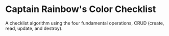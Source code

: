# Captain Rainbow's Color Checklist

A checklist algorithm using the four fundamental operations, CRUD (create, read, update, and destroy).
